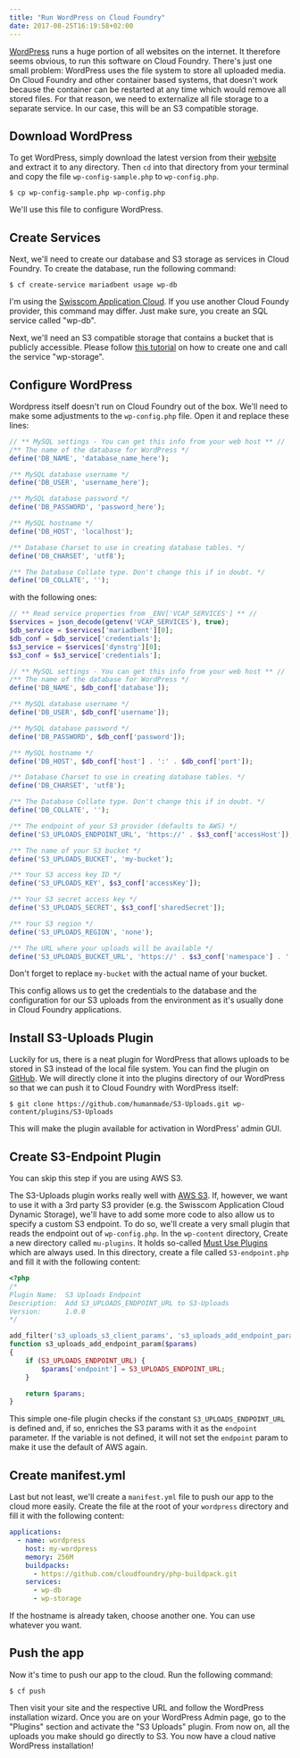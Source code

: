 ```yaml
---
title: "Run WordPress on Cloud Foundry"
date: 2017-08-25T16:19:58+02:00
---
```


[WordPress](https://wordpress.org/) runs a huge portion of all websites on the internet. It therefore seems obvious, to run this software on Cloud Foundry. There's just one small problem: WordPress uses the file system to store all uploaded media. On Cloud Foundry and other container based systems, that doesn't work because the container can be restarted at any time which would remove all stored files. For that reason, we need to externalize all file storage to a separate service. In our case, this will be an S3 compatible storage.

## Download WordPress

To get WordPress, simply download the latest version from their [website](https://wordpress.org/download/) and extract it to any directory. Then `cd` into that directory from your terminal and copy the file `wp-config-sample.php` to `wp-config.php`.

```shell
$ cp wp-config-sample.php wp-config.php
```

We'll use this file to configure WordPress.

## Create Services

Next, we'll need to create our database and S3 storage as services in Cloud Foundry. To create the database, run the following command:

```shell
$ cf create-service mariadbent usage wp-db
```

I'm using the [Swisscom Application Cloud](https://developer.swisscom.com/). If you use another Cloud Foundy provider, this command may differ. Just make sure, you create an SQL service called "wp-db".

Next, we'll need an S3 compatible storage that contains a bucket that is publicly accessible. Please follow [this tutorial](/manage-buckets-on-cloud-foundry-s3-services/) on how to create one and call the service "wp-storage".

## Configure WordPress

Wordpress itself doesn't run on Cloud Foundry out of the box. We'll need to make some adjustments to the `wp-config.php` file. Open it and replace these lines:

```php
// ** MySQL settings - You can get this info from your web host ** //
/** The name of the database for WordPress */
define('DB_NAME', 'database_name_here');

/** MySQL database username */
define('DB_USER', 'username_here');

/** MySQL database password */
define('DB_PASSWORD', 'password_here');

/** MySQL hostname */
define('DB_HOST', 'localhost');

/** Database Charset to use in creating database tables. */
define('DB_CHARSET', 'utf8');

/** The Database Collate type. Don't change this if in doubt. */
define('DB_COLLATE', '');
```

with the following ones:

```php
// ** Read service properties from _ENV['VCAP_SERVICES'] ** //
$services = json_decode(getenv('VCAP_SERVICES'), true);
$db_service = $services['mariadbent'][0];
$db_conf = $db_service['credentials'];
$s3_service = $services['dynstrg'][0];
$s3_conf = $s3_service['credentials'];

// ** MySQL settings - You can get this info from your web host ** //
/** The name of the database for WordPress */
define('DB_NAME', $db_conf['database']);

/** MySQL database username */
define('DB_USER', $db_conf['username']);

/** MySQL database password */
define('DB_PASSWORD', $db_conf['password']);

/** MySQL hostname */
define('DB_HOST', $db_conf['host'] . ':' . $db_conf['port']);

/** Database Charset to use in creating database tables. */
define('DB_CHARSET', 'utf8');

/** The Database Collate type. Don't change this if in doubt. */
define('DB_COLLATE', '');

/** The endpoint of your S3 provider (defaults to AWS) */
define('S3_UPLOADS_ENDPOINT_URL', 'https://' . $s3_conf['accessHost']);

/** The name of your S3 bucket */
define('S3_UPLOADS_BUCKET', 'my-bucket');

/** Your S3 access key ID */
define('S3_UPLOADS_KEY', $s3_conf['accessKey']);

/** Your S3 secret access key */
define('S3_UPLOADS_SECRET', $s3_conf['sharedSecret']);

/** Your S3 region */
define('S3_UPLOADS_REGION', 'none');

/** The URL where your uploads will be available */
define('S3_UPLOADS_BUCKET_URL', 'https://' . $s3_conf['namespace'] . '.ds11s3ns.swisscom.com/' . S3_UPLOADS_BUCKET);
```

Don't forget to replace `my-bucket` with the actual name of your bucket.

This config allows us to get the credentials to the database and the configuration for our S3 uploads from the environment as it's usually done in Cloud Foundry applications.

## Install S3-Uploads Plugin

Luckily for us, there is a neat plugin for WordPress that allows uploads to be stored in S3 instead of the local file system. You can find the plugin on [GitHub](https://github.com/humanmade/S3-Uploads). We will directly clone it into the plugins directory of our WordPress so that we can push it to Cloud Foundry with WordPress itself:

```shell
$ git clone https://github.com/humanmade/S3-Uploads.git wp-content/plugins/S3-Uploads
```

This will make the plugin available for activation in WordPress' admin GUI.

## Create S3-Endpoint Plugin

You can skip this step if you are using AWS S3.

The S3-Uploads plugin works really well with [AWS S3](https://aws.amazon.com/s3/). If, however, we want to use it with a 3rd party S3 provider (e.g. the Swisscom Application Cloud Dynamic Storage), we'll have to add some more code to also allow us to specify a custom S3 endpoint. To do so, we'll create a very small plugin that reads the endpoint out of `wp-config.php`. In the `wp-content` directory, Create a new directory called `mu-plugins`. It holds so-called [Must Use Plugins](https://codex.wordpress.org/Must_Use_Plugins) which are always used. In this directory, create a file called `S3-endpoint.php` and fill it with the following content:

```php
<?php
/*
Plugin Name:  S3 Uploads Endpoint
Description:  Add S3_UPLOADS_ENDPOINT_URL to S3-Uploads
Version:      1.0.0
*/

add_filter('s3_uploads_s3_client_params', 's3_uploads_add_endpoint_param');
function s3_uploads_add_endpoint_param($params)
{
    if (S3_UPLOADS_ENDPOINT_URL) {
        $params['endpoint'] = S3_UPLOADS_ENDPOINT_URL;
    }

    return $params;
}
```

This simple one-file plugin checks if the constant `S3_UPLOADS_ENDPOINT_URL` is defined and, if so, enriches the S3 params with it as the `endpoint` parameter. If the variable is not defined, it will not set the `endpoint` param to make it use the default of AWS again.

## Create manifest.yml

Last but not least, we'll create a `manifest.yml` file to push our app to the cloud more easily. Create the file at the root of your `wordpress` directory and fill it with the following content:

```yaml
applications:
  - name: wordpress
    host: my-wordpress
    memory: 256M
    buildpacks:
      - https://github.com/cloudfoundry/php-buildpack.git
    services:
      - wp-db
      - wp-storage
```

If the hostname is already taken, choose another one. You can use whatever you want.

## Push the app

Now it's time to push our app to the cloud. Run the following command:

```shell
$ cf push
```

Then visit your site and the respective URL and follow the WordPress installation wizard. Once you are on your WordPress Admin page, go to the "Plugins" section and activate the "S3 Uploads" plugin. From now on, all the uploads you make should go directly to S3. You now have a cloud native WordPress installation!
